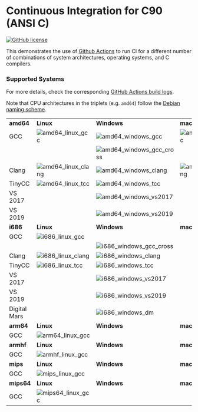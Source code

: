 # Continuous Integration for C90 (ANSI C)

[![GitHub license](https://img.shields.io/github/license/ariya/hello-c90)](https://github.com/ariya/hello-c90/blob/master/LICENSE)

This demonstrates the use of [Github Actions](https://help.github.com/en/actions) to run CI for a different number of combinations of system architectures, operating systems, and C compilers.

### Supported Systems

For more details, check the corresponding [GitHub Actions build logs](https://github.com/ariya/hello-c90/actions).

Note that CPU architectures in the triplets (e.g. `amd64`) follow the [Debian naming scheme](https://www.debian.org/ports/).

|              |                                                                                                |                                                                                                                        |                                                                                                |
|--------------|------------------------------------------------------------------------------------------------|------------------------------------------------------------------------------------------------------------------------|------------------------------------------------------------------------------------------------|
| **amd64**    | **Linux**                                                                                      | **Windows**                                                                                                            | **macOS**                                                                                      |
|          GCC | ![amd64_linux_gcc](https://github.com/ariya/hello-c90/workflows/amd64_linux_gcc/badge.svg)     | ![amd64_windows_gcc](https://github.com/ariya/hello-c90/workflows/amd64_windows_gcc/badge.svg)                         | ![amd64_macos_gcc](https://github.com/ariya/hello-c90/workflows/amd64_macos_gcc/badge.svg)     |
|              |                                                                                                | ![amd64_windows_gcc_cross](https://github.com/ariya/hello-c90/actions/workflows/amd64_windows_gcc_cross.yml/badge.svg) |                                                                                                |
|        Clang | ![amd64_linux_clang](https://github.com/ariya/hello-c90/workflows/amd64_linux_clang/badge.svg) | ![amd64_windows_clang](https://github.com/ariya/hello-c90/workflows/amd64_windows_clang/badge.svg)                     | ![amd64_macos_clang](https://github.com/ariya/hello-c90/workflows/amd64_macos_clang/badge.svg) |
|       TinyCC | ![amd64_linux_tcc](https://github.com/ariya/hello-c90/workflows/amd64_linux_tcc/badge.svg)     | ![amd64_windows_tcc](https://github.com/ariya/hello-c90/workflows/amd64_windows_tcc/badge.svg)                         |                                                                                                |
|      VS 2017 |                                                                                                | ![amd64_windows_vs2017](https://github.com/ariya/hello-c90/workflows/amd64_windows_vs2017/badge.svg)                   |                                                                                                |
|      VS 2019 |                                                                                                | ![amd64_windows_vs2019](https://github.com/ariya/hello-c90/workflows/amd64_windows_vs2019/badge.svg)                   |                                                                                                |
| **i686**     | **Linux**                                                                                      | **Windows**                                                                                                            | **macOS**                                                                                      |
|          GCC | ![i686_linux_gcc](https://github.com/ariya/hello-c90/workflows/i686_linux_gcc/badge.svg)       |                                                                                                                        |                                                                                                |
|              |                                                                                                | ![i686_windows_gcc_cross](https://github.com/ariya/hello-c90/actions/workflows/i686_windows_gcc_cross.yml/badge.svg)   |                                                                                                |
|        Clang | ![i686_linux_clang](https://github.com/ariya/hello-c90/workflows/i686_linux_clang/badge.svg)   | ![i686_windows_clang](https://github.com/ariya/hello-c90/workflows/i686_windows_clang/badge.svg)                       |                                                                                                |
|       TinyCC | ![i686_linux_tcc](https://github.com/ariya/hello-c90/workflows/i686_linux_tcc/badge.svg)       | ![i686_windows_tcc](https://github.com/ariya/hello-c90/workflows/i686_windows_tcc/badge.svg)                           |                                                                                                |
|      VS 2017 |                                                                                                | ![i686_windows_vs2017](https://github.com/ariya/hello-c90/workflows/i686_windows_vs2017/badge.svg)                     |                                                                                                |
|      VS 2019 |                                                                                                | ![i686_windows_vs2019](https://github.com/ariya/hello-c90/workflows/i686_windows_vs2019/badge.svg)                     |                                                                                                |
| Digital Mars |                                                                                                | ![i686_windows_dm](https://github.com/ariya/hello-c90/workflows/i686_windows_dm/badge.svg)                             |                                                                                                |
| **arm64**    | **Linux**                                                                                      | **Windows**                                                                                                            | **macOS**                                                                                      |
|          GCC |  ![arm64_linux_gcc](https://github.com/ariya/hello-c90/workflows/arm64_linux_gcc/badge.svg)    |                                                                                                                        |                                                                                                |
| **armhf**    | **Linux**                                                                                      | **Windows**                                                                                                            | **macOS**                                                                                      |
|          GCC |  ![armhf_linux_gcc](https://github.com/ariya/hello-c90/workflows/armhf_linux_gcc/badge.svg)    |                                                                                                                        |                                                                                                |
| **mips**     | **Linux**                                                                                      | **Windows**                                                                                                            | **macOS**                                                                                      |
|          GCC |  ![mips_linux_gcc](https://github.com/ariya/hello-c90/workflows/mips_linux_gcc/badge.svg)      |                                                                                                                        |                                                                                                |
| **mips64**   | **Linux**                                                                                      | **Windows**                                                                                                            | **macOS**                                                                                      |
|          GCC |  ![mips64_linux_gcc](https://github.com/ariya/hello-c90/workflows/mips64_linux_gcc/badge.svg)  |                                                                                                                        |                                                                                                |

